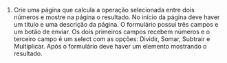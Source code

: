 1. Crie uma página que calcula a operação selecionada entre dois números e mostre na página o resultado.
   No início da página deve haver um título e uma descrição da página.
   O formulário possui três campos e um botão de enviar. Os dois primeiros campos recebem números e o terceiro campo é um select com as opções: Dividir, Somar, Subtrair e Multiplicar.
   Após o formulário deve haver um elemento mostrando o resultado.
